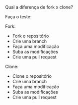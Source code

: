 Qual a diferença de fork x clone? 

Faça o teste: 

Fork: 

- Fork o repositório
- Crie uma branch
- Faça uma modificação
- Suba as modificações
- Crie uma pull request

Clone: 

- Clone o repositório
- Crie uma branch
- Faça uma modificação
- Suba as modificações
- Crie uma pull request